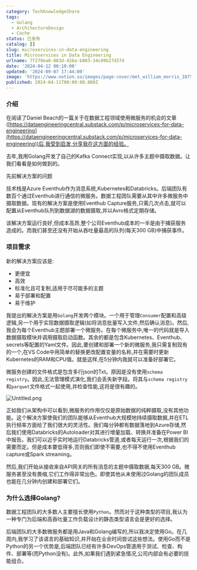 ```yaml
---
category: TechKnowledgeShare
tags:
  - Golang
  - ArchitectureDesign
  - Cache
status: 已发布
catalog: []
slug: microservices-in-data-engineering
title: Microservices in Data Engineering
urlname: 7f279ea0-883d-426a-b803-34c09b27d574
date: '2024-04-12 00:10:00'
updated: '2024-09-07 17:44:00'
image: 'https://www.notion.so/images/page-cover/met_william_morris_1875.jpg'
published: 2024-04-11T08:00:00.000Z
---
```


### 介绍


在阅读了Daniel Beach的一篇关于在数据工程领域使用微服务的机会的文章([https://dataengineeringcentral.substack.com/p/microservices-for-data-engineering](https://dataengineeringcentral.substack.com/p/microservices-for-data-engineering))后,我受到启发,分享我在这方面的经验。


去年,我用Golang开发了自己的Kafka Connect实现,以从许多主题中摄取数据。让我们看看是如何做到的。


先前解决方案的问题


技术栈是Azure Eventhub作为消息系统,Kubernetes和Databricks。后端团队有数百个通过Eventhub进行通信的微服务。数据工程团队需要从其中许多微服务中摄取数据。现有的解决方案是使用Eventhub Capture服务,只需几次点击,就可以配置从Eventhub队列到数据湖的数据摄取,并以Avro格式定期存储。


该解决方案运行良好,但成本高昂,整个公司Eventhub成本的一半是由于捕获服务造成的。而我们甚至还没有开始从吞吐量最高的队列(每天300 GB)中捕获事件。


### 项目需求


新的解决方案应该是:

- 更便宜
- 高效
- 标准化且可复制,适用于尽可能多的主题
- 易于部署和配置
- 易于维护

我提出的解决方案是用`Golang`开发两个模块。一个用于管理`Consumer`配置和高级逻辑,另一个用于实现数据摄取逻辑(如将消息批量写入文件,然后确认消息)。然后,我会为每个Eventhub主题部署一个微服务。在每个微服务中,唯一的代码就是导入数据摄取模块并调用摄取启动函数。其余的都是包含Kubernetes、Eventhub、secrets等配置的Yaml文件。因此,要创建和部署一个新的微服务,我只需复制现有的一个,在VS Code中用简单的替换更改配置变量的名称,并在需要时更新Kubernetes的RAM和CPU值。就是这样,在5分钟内我就可以准备好部署它。


微服务创建的文件格式是包含多行json的Txt。原因是没有使用`schema registry`。因此,无法管理模式演化,我们会丢失新字段。将其与`schema registry`和`parquet`文件格式一起使用,并检查性能,这将是很有趣的。


![Untitled.png](https://prod-files-secure.s3.us-west-2.amazonaws.com/5d24fe63-e567-4804-86f9-9fdc62e13082/4e0f8d5d-b295-4408-9363-660688d511a9/Untitled.png?X-Amz-Algorithm=AWS4-HMAC-SHA256&X-Amz-Content-Sha256=UNSIGNED-PAYLOAD&X-Amz-Credential=ASIAZI2LB4667DWAZFHR%2F20250313%2Fus-west-2%2Fs3%2Faws4_request&X-Amz-Date=20250313T213239Z&X-Amz-Expires=3600&X-Amz-Security-Token=IQoJb3JpZ2luX2VjEJb%2F%2F%2F%2F%2F%2F%2F%2F%2F%2FwEaCXVzLXdlc3QtMiJHMEUCIDUqsILVJkaCVpXemg9XjmmwTMeUssd7daN8qME7BKhOAiEArvvn2%2FA0NwiZKbR8iLElSc93nVSC3Cbrt9iH%2BkxhHJMqiAQI3%2F%2F%2F%2F%2F%2F%2F%2F%2F%2F%2FARAAGgw2Mzc0MjMxODM4MDUiDIMgYNECFowZFr76EyrcA8syjILlhUjP%2BgiR5JY7ac%2Bkm2BLPBzb86jdRlsuVgLoIrQgC8KsMZtPuheiVAwtT%2B0N4CJjqcBdlpLChzQQeGyWP1CyjTp%2B0lrTdJWgLbSmax8BdhmMZsQoHcnOvtPxxmktPsrfTau%2F0h37T0duhzZQuooqOurzJseWpeDORnaOH%2BD41o2sYIn0%2BJwTousHl%2FWPryDTGwpeLC4L9LLAn%2BrgPAuzfuxZgXksU8sFrMPcywCQw%2FymwEjfoHGjWe4ZuHmkqQif6zu%2FYGXI%2Bq3U82f7HQ%2FVTPdyYPtD8NpK39h52UhiCzBHU3PzxU1Kcg%2F6vcTXj8aPYXvB3MFEh%2FjACW8%2BKeL1WJxx%2BzZIpzqZevLM6bV8p4VY9e78%2FkLFz%2Bptgzhs6B3bn0DXcITaeVb0QSPdr6ITeIe2ckGCIz1dFM7muB8FSxrMQ%2BuEW4RH%2FinT1aUS1rt6Sc%2Fzgwirost3YbG2uinPuouYQIsVOuh9oCOr6ExJFyFv7Zyi7MAhrmI3%2B%2B1VHsg4eq8wJ3abPlisTBX2%2BMxDlUFh4Ldm02AL6G96ZtGdMvEE3zYUI6GQW3XOjSqzgB%2BSYSz8rHKZhtgf1TT1WWXZ6cBja2eGfnoFjA6iSXv1l8ujWsNjcBHWMNebzb4GOqUBDafIYzDbFiZ%2BL5pGe%2Bud8ARFa8DZF2AZIZQrAWNwo9r9sk1kSYV6WWvy%2FffXx6D5U8%2Fy07FP4PcByHrnm1XXVBiSpeeRIkBgAtV7GhNncf9e3CTTX1R%2FeU6M2mRjF5ue3jvqx%2FhBrPwoQswZHk1i13oKjEAbfgiWq1yl6sW94VFIjorAVhAhKqgDtD7qpbFe%2FENU3EArP9mlyaa6XABOZ1qMRNit&X-Amz-Signature=1f3b5b500989ba1b3bbccc1a4bdd582eaad89ec85f93b6848aea93ab317e64ca&X-Amz-SignedHeaders=host&x-id=GetObject)


正如我们从架构中可以看到,微服务的作用仅仅是原始数据的纯粹摄取,没有其他功能。这个解决方案使我们的团队能够从Eventhub大规模地持续摄取数据,并在ETL执行频率方面给了我们很大的灵活性。我们每分钟都有数据落地到Azure存储,然后我们使用Databricks的Autoloader对其进行增量加载、转换并准备在Power BI中报告。我们可以近乎实时地运行Databricks管道,或者每天运行一次,根据我们的需要而定。但是成本要低得多,否则我们即使不需要,也不得不使用Eventhub capture或Spark streaming。


然后,我们开始从接收来自API网关的所有消息的主题中摄取数据,每天300 GB。微服务甚至没有畏缩,它们工作得非常出色。即使其他从未使用过Golang的团队成员也能在几分钟内创建和部署它们。


### 为什么选择Golang?


数据工程团队的大多数人主要擅长使用`Python`。然而对于这种类型的项目,我认为一种专门为后端和高吞吐量工作负载设计的静态类型语言会是更好的选择。


后端团队的大多数微服务都是用Java和Golang编写的,所以我决定使用Go。在几周内,我学习了该语言的基础知识,并开始在业余时间尝试这些想法。使用Go而不是Python的另一个优势是,后端团队已经有许多DevOps管道用于测试、检查、构件、部署等(而Python没有)。此外,如果我们遇到紧急情况,公司内部会有必要的技能组合。

